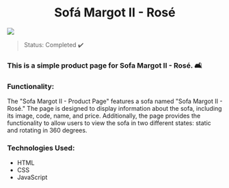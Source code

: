  <h1 align= "center">Sofá Margot II - Rosé</h1>
  <img src="./assets/sofa.gif">

  > Status: Completed ✔️ 

  ### This is a simple product page for Sofa Margot II - Rosé. 🛋️

  ### Functionality:
  The "Sofa Margot II - Product Page" features a sofa named "Sofa Margot II - Rosé." The page is designed to display information about the sofa, including its image, code, name, and price. Additionally, the page provides the functionality to allow users to view the sofa in two different states: static and rotating in 360 degrees.

  ### Technologies Used:
  + HTML 
  + CSS 
  + JavaScript
